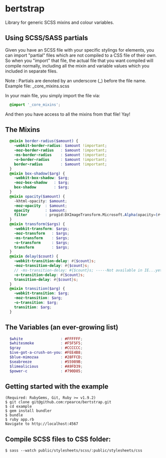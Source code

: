 # bertstrap
Library for generic SCSS mixins and colour variables.

## Using SCSS/SASS partials
Given you have an SCSS file with your specific stylings for elements,
you can import "partial" files which are not compiled to a CSS file of
their own. So when you "import" that file, the actual file that you want
compiled will compile normally, including all the mixin and variable
values which you included in separate files.

Note        : Partials are denoted by an underscore (_) before the file name.
Example file: _core_mixins.scss

In your main file, you simply import the file via:
```scss
  @import '_core_mixins';
```

And then you have access to all the mixins from that file! Yay!

## The Mixins
```scss
  @mixin border-radius($amount) {
    -webkit-border-radius: $amount !important;
    -moz-border-radius   : $amount !important;
    -ms-border-radius    : $amount !important;
    -o-border-radius     : $amount !important;
    border-radius        : $amount !important;
  }
  @mixin box-shadow($arg) {
    -webkit-box-shadow: $arg;
    -moz-box-shadow   : $arg;
    box-shadow        : $arg;
  }
  @mixin opacity($amount) {
    -khtml-opacity: $amount;
    -moz-opacity  : $amount;
    opacity       : $amount;
    filter        : progid:DXImageTransform.Microsoft.Alpha(opacity=(#{$amount * 100}));
  }
  @mixin transform($args) {
    -webkit-transform: $args;
    -moz-transform   : $args;
    -ms-transform    : $args;
    -o-transform     : $args;
    transform        : $args;
  }
  @mixin delay($count) {
    -webkit-transition-delay: #{$count}s;
    -moz-transition-delay: #{$count}s;
    // -ms-transition-delay: #{$count}s; -----Not available in IE...yet. -rwp
    -o-transition-delay: #{$count}s;
    transition-delay: #{$count}s;
  }
  @mixin transition($arg) {
    -webkit-transition: $arg;
    -moz-transition: $arg;
    -o-transition: $arg;
    transition: $arg;
  }
```

## The Variables (an ever-growing list)
```scss
  $white                 : #FFFFFF;
  $whitesmoke            : #F5F5F5;
  $gray                  : #CCCCCC;
  $ive-got-a-crush-on-you: #FEE4B8;
  $blue-mimozaa          : #28FFCD;
  $seabreeze             : #55989B;
  $limealicious          : #A9FD39;
  $power-c               : #790D85;
```

## Getting started with the example
    (Required: RubyGems, Git, Ruby >= v1.9.2)
    $ git clone git@github.com:rpearce/bertstrap.git
    $ cd example
    $ gem install bundler
    $ bundle
    $ ruby app.rb
    Navigate to http://localhost:4567

## Compile SCSS files to CSS folder:
    $ sass --watch public/stylesheets/scss/:public/stylesheets/css
